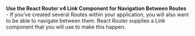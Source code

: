 **Use the React Router v4 Link Component for Navigation Between Routes** - If you’ve created several Routes within your application, you will also want to be able to navigate between them. React Router supplies a Link component that you will use to make this happen.
